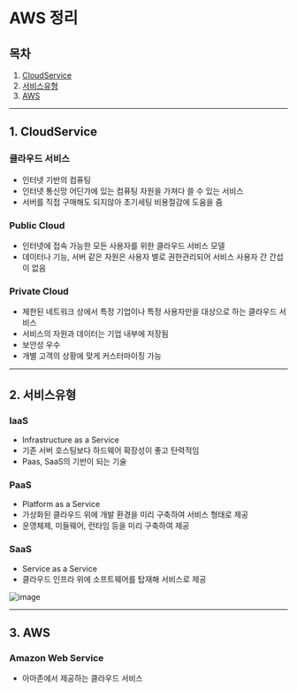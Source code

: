 AWS 정리
==============

## 목차
1. [CloudService](#1-CloudService)
2. [서비스유형](#2-서비스유형)
3. [AWS](#3-AWS)


---
## 1. CloudService
### 클라우드 서비스
* 인터넷 기반의 컴퓨팅
* 인터넷 통신망 어딘가에 있는 컴퓨팅 자원을 가져다 쓸 수 있는 서비스
* 서버를 직접 구매해도 되지않아 초기세팅 비용절감에 도움을 줌

### Public Cloud
* 인터넷에 접속 가능한 모든 사용자를 위한 클라우드 서비스 모델
* 데이터나 기능, 서버 같은 자원은 사용자 별로 권한관리되어 서비스 사용자 간 간섭이 없음

### Private Cloud
* 제한된 네트워크 상에서 특정 기업이나 특정 사용자만을 대상으로 하는 클라우드 서비스
* 서비스의 자원과 데이터는 기업 내부에 저장됨
* 보안성 우수
* 개별 고객의 상황에 맞게 커스터마이징 가능

---
## 2. 서비스유형
### IaaS
* Infrastructure as a Service
* 기존 서버 호스팅보다 하드웨어 확장성이 좋고 탄력적임
* Paas, SaaS의 기반이 되는 기술


### PaaS
* Platform as a Service
* 가상화된 클라우드 위에 개발 환경을 미리 구축하여 서비스 형태로 제공
* 운영체제, 미들웨어, 런타임 등을 미리 구축하여 제공

### SaaS
* Service as a Service
* 클라우드 인프라 위에 소프트웨어를 탑재해 서비스로 제공

![image](https://user-images.githubusercontent.com/37949471/168026157-5a6d002f-59f0-41dc-81b1-ee8763ecba6d.png)

---
## 3. AWS
### Amazon Web Service
* 아마존에서 제공하는 클라우드 서비스
